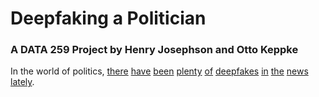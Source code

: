 # Deepfaking a Politician
### A DATA 259 Project by Henry Josephson and Otto Keppke

<!-- add an ai-generated image? could be cute-->

In the world of politics, [there](https://www.politico.com/newsletters/new-york-playbook/2024/01/23/faked-ai-audio-hits-harlem-politics-00137132) [have](https://www.nbcnews.com/politics/2024-election/fake-joe-biden-robocall-tells-new-hampshire-democrats-not-vote-tuesday-rcna134984) [been](https://www.msn.com/en-in/entertainment/other/ashutosh-rana-opens-up-on-his-deepfake-video-supporting-political-party-it-takes-years-to-build-an-image-just-a-day/ar-BB1mbRvC) [plenty](https://www.npr.org/2023/06/08/1181097435/desantis-campaign-shares-apparent-ai-generated-fake-images-of-trump-and-fauci) [of](https://www.wired.com/story/slovakias-election-deepfakes-show-ai-is-a-danger-to-democracy/) [deepfakes](https://www.cbsnews.com/chicago/news/vallas-campaign-deepfake-video/) [in](https://factcheck.afp.com/doc.afp.com.336Z8Q6) [the](https://www.youtube.com/results?search_query=us+presidents+play+minecraft) [news](https://www.thelocal.dk/20240513/explained-how-ai-deep-fakes-are-bringing-new-tensions-to-danish-politics) [lately](https://www.nytimes.com/2023/10/20/nyregion/ai-robocalls-eric-adams.html). 